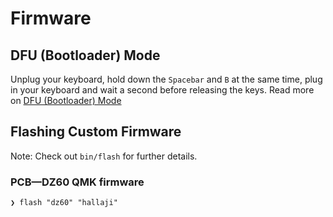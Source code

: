 # Firmware

## DFU (Bootloader) Mode

Unplug your keyboard, hold down the `Spacebar` and `B` at the same time, plug in your keyboard and wait a second before releasing the keys. Read more on [DFU (Bootloader) Mode](https://docs.qmk.fm/#/newbs_flashing?id=put-your-keyboard-into-dfu-bootloader-mode)

## Flashing Custom Firmware

Note: Check out `bin/flash`  for further details.

### PCB—DZ60 QMK firmware

```shell
❯ flash "dz60" "hallaji"
```
